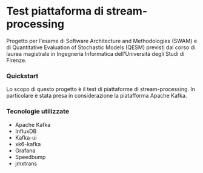 # Test piattaforma di stream-processing 
Progetto per l'esame di Software Architecture and Methodologies (SWAM) e di Quantitative Evaluation of Stochastic Models (QESM) previsti dal corso di laurea magistrale in Ingegneria Informatica dell'Università degli Studi di Firenze.

### Quickstart
Lo scopo di questo progetto è il test di piattaforme di stream-processing.
In particolare è stata presa in considerazione la piatafforma Apache Kafka.

### Tecnologie utilizzate
- Apache Kafka
- InfluxDB
- Kafka-ui
- xk6-kafka
- Grafana
- Speedbump
- jmxtrans
